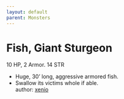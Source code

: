 ```yaml
---
layout: default
parent: Monsters 
--- 
```

# Fish, Giant Sturgeon
10 HP, 2 Armor.   14 STR  
- Huge, 30’ long, aggressive armored fish.  
- Swallow its victims whole if able.  
author: [xenio](https://xenioinabottle.blogspot.com/2021/02/classic-monsters-for-cairnito-part-1.html) 
